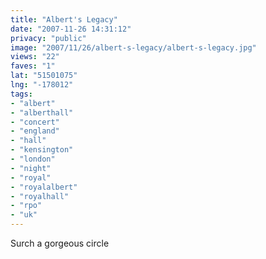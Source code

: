 ```yaml
---
title: "Albert's Legacy"
date: "2007-11-26 14:31:12"
privacy: "public"
image: "2007/11/26/albert-s-legacy/albert-s-legacy.jpg"
views: "22"
faves: "1"
lat: "51501075"
lng: "-178012"
tags:
- "albert"
- "alberthall"
- "concert"
- "england"
- "hall"
- "kensington"
- "london"
- "night"
- "royal"
- "royalalbert"
- "royalhall"
- "rpo"
- "uk"
---
```

Surch a gorgeous circle
